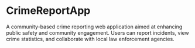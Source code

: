 # CrimeReportApp
A community-based crime reporting web application aimed at enhancing public safety and community engagement. Users can report incidents, view crime statistics, and collaborate with local law enforcement agencies.
